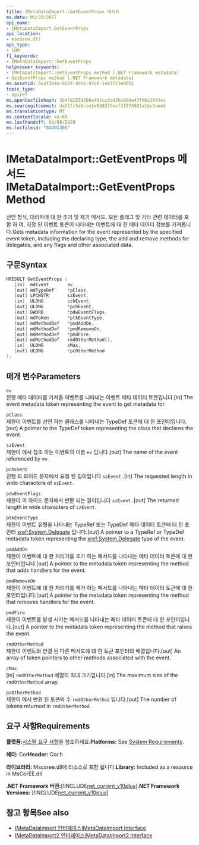 ```yaml
---
title: IMetaDataImport::GetEventProps 메서드
ms.date: 03/30/2017
api_name:
- IMetaDataImport.GetEventProps
api_location:
- mscoree.dll
api_type:
- COM
f1_keywords:
- IMetaDataImport::GetEventProps
helpviewer_keywords:
- IMetaDataImport::GetEventProps method [.NET Framework metadata]
- GetEventProps method [.NET Framework metadata]
ms.assetid: 5eaf3b4a-92b7-4d5b-97e0-1e83721e0052
topic_type:
- apiref
ms.openlocfilehash: 3b47d1559300a462ccda42bc88da43f66c1043ec
ms.sourcegitcommit: da21fc5a8cce1e028575acf31974681a1bc5aeed
ms.translationtype: MT
ms.contentlocale: ko-KR
ms.lasthandoff: 06/08/2020
ms.locfileid: "84491305"
---
```

# <a name="imetadataimportgeteventprops-method"></a><span data-ttu-id="846f0-102">IMetaDataImport::GetEventProps 메서드</span><span class="sxs-lookup"><span data-stu-id="846f0-102">IMetaDataImport::GetEventProps Method</span></span>
<span data-ttu-id="846f0-103">선언 형식, 대리자에 대 한 추가 및 제거 메서드, 모든 플래그 및 기타 관련 데이터를 포함 하 여, 지정 된 이벤트 토큰이 나타내는 이벤트에 대 한 메타 데이터 정보를 가져옵니다.</span><span class="sxs-lookup"><span data-stu-id="846f0-103">Gets metadata information for the event represented by the specified event token, including the declaring type, the add and remove methods for delegates, and any flags and other associated data.</span></span>  
  
## <a name="syntax"></a><span data-ttu-id="846f0-104">구문</span><span class="sxs-lookup"><span data-stu-id="846f0-104">Syntax</span></span>  
  
```cpp  
HRESULT GetEventProps (  
   [in]  mdEvent       ev,  
   [out] mdTypeDef     *pClass,
   [out] LPCWSTR       szEvent,
   [in]  ULONG         cchEvent,
   [out] ULONG         *pchEvent,
   [out] DWORD         *pdwEventFlags,  
   [out] mdToken       *ptkEventType,  
   [out] mdMethodDef   *pmdAddOn,
   [out] mdMethodDef   *pmdRemoveOn,
   [out] mdMethodDef   *pmdFire,
   [out] mdMethodDef   rmdOtherMethod[],
   [in]  ULONG         cMax,  
   [out] ULONG         *pcOtherMethod  
);  
```  
  
## <a name="parameters"></a><span data-ttu-id="846f0-105">매개 변수</span><span class="sxs-lookup"><span data-stu-id="846f0-105">Parameters</span></span>  
 `ev`  
 <span data-ttu-id="846f0-106">진행 메타 데이터를 가져올 이벤트를 나타내는 이벤트 메타 데이터 토큰입니다.</span><span class="sxs-lookup"><span data-stu-id="846f0-106">[in] The event metadata token representing the event to get metadata for.</span></span>  
  
 `pClass`  
 <span data-ttu-id="846f0-107">제한이 이벤트를 선언 하는 클래스를 나타내는 TypeDef 토큰에 대 한 포인터입니다.</span><span class="sxs-lookup"><span data-stu-id="846f0-107">[out] A pointer to the TypeDef token representing the class that declares the event.</span></span>  
  
 `szEvent`  
 <span data-ttu-id="846f0-108">제한이 에서 참조 하는 이벤트의 이름 `ev` 입니다.</span><span class="sxs-lookup"><span data-stu-id="846f0-108">[out] The name of the event referenced by `ev`.</span></span>  
  
 `pchEvent`  
 <span data-ttu-id="846f0-109">진행 의 와이드 문자에서 요청 된 길이입니다 `szEvent` .</span><span class="sxs-lookup"><span data-stu-id="846f0-109">[in] The requested length in wide characters of `szEvent`.</span></span>  
  
 `pdwEventFlags`  
 <span data-ttu-id="846f0-110">제한이 의 와이드 문자에서 반환 되는 길이입니다 `szEvent` .</span><span class="sxs-lookup"><span data-stu-id="846f0-110">[out] The returned length in wide characters of `szEvent`.</span></span>  
  
 `ptkEventType`  
 <span data-ttu-id="846f0-111">제한이 이벤트 유형을 나타내는 TypeRef 또는 TypeDef 메타 데이터 토큰에 대 한 포인터 <xref:System.Delegate> 입니다.</span><span class="sxs-lookup"><span data-stu-id="846f0-111">[out] A pointer to a TypeRef or TypeDef metadata token representing the <xref:System.Delegate> type of the event.</span></span>  
  
 `pmdAddOn`  
 <span data-ttu-id="846f0-112">제한이 이벤트에 대 한 처리기를 추가 하는 메서드를 나타내는 메타 데이터 토큰에 대 한 포인터입니다.</span><span class="sxs-lookup"><span data-stu-id="846f0-112">[out] A pointer to the metadata token representing the method that adds handlers for the event.</span></span>  
  
 `pmdRemoveOn`  
 <span data-ttu-id="846f0-113">제한이 이벤트에 대 한 처리기를 제거 하는 메서드를 나타내는 메타 데이터 토큰에 대 한 포인터입니다.</span><span class="sxs-lookup"><span data-stu-id="846f0-113">[out] A pointer to the metadata token representing the method that removes handlers for the event.</span></span>  
  
 `pmdFire`  
 <span data-ttu-id="846f0-114">제한이 이벤트를 발생 시키는 메서드를 나타내는 메타 데이터 토큰에 대 한 포인터입니다.</span><span class="sxs-lookup"><span data-stu-id="846f0-114">[out] A pointer to the metadata token representing the method that raises the event.</span></span>  
  
 `rmdOtherMethod`  
 <span data-ttu-id="846f0-115">제한이 이벤트와 연결 된 다른 메서드에 대 한 토큰 포인터의 배열입니다.</span><span class="sxs-lookup"><span data-stu-id="846f0-115">[out] An array of token pointers to other methods associated with the event.</span></span>  
  
 `cMax`  
 <span data-ttu-id="846f0-116">[in] `rmdOtherMethod` 배열의 최대 크기입니다.</span><span class="sxs-lookup"><span data-stu-id="846f0-116">[in] The maximum size of the `rmdOtherMethod` array.</span></span>  
  
 `pcOtherMethod`  
 <span data-ttu-id="846f0-117">제한이 에서 반환 된 토큰의 수 `rmdOtherMethod` 입니다.</span><span class="sxs-lookup"><span data-stu-id="846f0-117">[out] The number of tokens returned in `rmdOtherMethod`.</span></span>  
  
## <a name="requirements"></a><span data-ttu-id="846f0-118">요구 사항</span><span class="sxs-lookup"><span data-stu-id="846f0-118">Requirements</span></span>  
 <span data-ttu-id="846f0-119">**플랫폼:**[시스템 요구 사항](../../get-started/system-requirements.md)을 참조하세요.</span><span class="sxs-lookup"><span data-stu-id="846f0-119">**Platforms:** See [System Requirements](../../get-started/system-requirements.md).</span></span>  
  
 <span data-ttu-id="846f0-120">**헤더:** Cor</span><span class="sxs-lookup"><span data-stu-id="846f0-120">**Header:** Cor.h</span></span>  
  
 <span data-ttu-id="846f0-121">**라이브러리:** Mscoree.dll에 리소스로 포함 됩니다.</span><span class="sxs-lookup"><span data-stu-id="846f0-121">**Library:** Included as a resource in MsCorEE.dll</span></span>  
  
 <span data-ttu-id="846f0-122">**.NET Framework 버전:**[!INCLUDE[net_current_v10plus](../../../../includes/net-current-v10plus-md.md)]</span><span class="sxs-lookup"><span data-stu-id="846f0-122">**.NET Framework Versions:** [!INCLUDE[net_current_v10plus](../../../../includes/net-current-v10plus-md.md)]</span></span>  
  
## <a name="see-also"></a><span data-ttu-id="846f0-123">참고 항목</span><span class="sxs-lookup"><span data-stu-id="846f0-123">See also</span></span>

- [<span data-ttu-id="846f0-124">IMetaDataImport 인터페이스</span><span class="sxs-lookup"><span data-stu-id="846f0-124">IMetaDataImport Interface</span></span>](imetadataimport-interface.md)
- [<span data-ttu-id="846f0-125">IMetaDataImport2 인터페이스</span><span class="sxs-lookup"><span data-stu-id="846f0-125">IMetaDataImport2 Interface</span></span>](imetadataimport2-interface.md)
